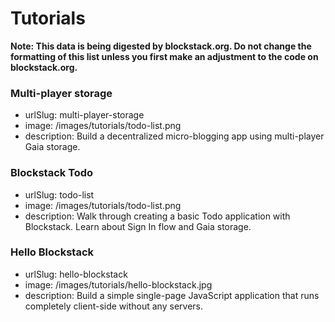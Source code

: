 # Tutorials

**Note: This data is being digested by blockstack.org. Do not change the formatting of this list unless you first make an adjustment to the code on blockstack.org.**

### Multi-player storage

- urlSlug: multi-player-storage
- image: /images/tutorials/todo-list.png
- description: Build a decentralized micro-blogging app using multi-player Gaia storage.

### Blockstack Todo

- urlSlug: todo-list
- image: /images/tutorials/todo-list.png
- description: Walk through creating a basic Todo application with Blockstack. Learn about Sign In flow and Gaia storage.

### Hello Blockstack

- urlSlug: hello-blockstack
- image: /images/tutorials/hello-blockstack.jpg
- description: Build a simple single-page JavaScript application that runs completely client-side without any servers.
